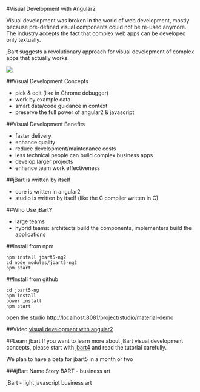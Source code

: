 #Visual Development with Angular2

Visual development was broken in the world of web development, mostly because pre-defined visual components could not be re-used anymore.
The industry accepts the fact that complex web apps can be developed only textually.

jBart suggests a revolutionary approach for visual development of complex apps that actually works.

![](https://storage.googleapis.com/jbartcommunity/jbart5-material.png)


##Visual Development Concepts
- pick & edit (like in Chrome debugger)
- work by example data
- smart data/code guidance in context
- preserve the full power of angular2 & javascript

##Visual Development Benefits
- faster delivery
- enhance quality
- reduce development/maintenance costs
- less technical people can build complex business apps
- develop larger projects
- enhance team work effectiveness

##jBart is written by itself
- core is written in angular2
- studio is written by itself (like the C compiler written in C)

##Who Use jBart?
- large teams
- hybrid teams: architects build the components, implementers build the applications

##Install from npm

	npm install jbart5-ng2
	cd node_modules/jbart5-ng2
	npm start

##Install from github

	cd jbart5-ng
	npm install
	bower install
	npm start

open the studio [http://localhost:8081/project/studio/material-demo](http://localhost:8081/project/studio/material-demo)

##Video
[visual development with angular2](http://www.screencast.com/t/5kaJDduxzaci)

##Learn jbart
If you want to learn more about jBart visual development concepts, please start with [jbart4](https://github.com/ArtwareSoft/jbart4)
 and read the tutorial carefully.

We plan to have a beta for jbart5 in a month or two

###jBart Name Story
BART - business art

jBart - light javascript business art
